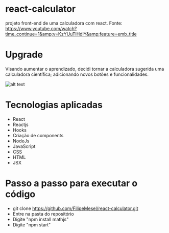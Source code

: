 # react-calculator
projeto front-end de uma calculadora com react. Fonte: https://www.youtube.com/watch?time_continue=1&amp;v=KzYUuTiHdiY&amp;feature=emb_title

# Upgrade
Visando aumentar o aprendizado, decidi tornar a calculadora sugerida uma calculadora científica; adicionando novos botões e funcionalidades.

![alt text](https://drive.google.com/file/d/1ClDXPnduQvDMJXTu1Pg-ILmzAlBmp8My/view?usp=sharing/to/img.png)

# Tecnologias aplicadas

* React
* Reactjs
* Hooks
* Criação de components
* NodeJs
* JavaScript
* CSS
* HTML
* JSX

# Passo a passo para executar o código
* git clone https://github.com/FilipeMesel/react-calculator.git
* Entre na pasta do repositório
* Digite "npm install mathjs"
* Digite "npm start"
